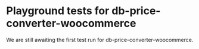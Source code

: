 # Playground tests for db-price-converter-woocommerce
We are still awaiting the first test run for db-price-converter-woocommerce.
